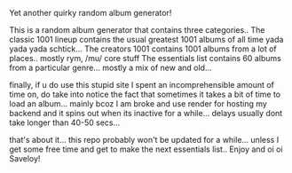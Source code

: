 Yet another quirky random album generator!

This is a random album generator that contains three categories.. 
The classic 1001 lineup contains the usual greatest 1001 albums of all time yada yada yada schtick...
The creators 1001 contains 1001 albums from a lot of places.. mostly rym, /mu/ core stuff 
The essentials list contains 60 albums from a particular genre... mostly a mix of new and old... 

finally, if u do use this stupid site I spent an incomprehensible amount of time on, do take into notice the fact that sometimes it takes a bit of time to load an album... mainly bcoz I am broke and use render for hosting my backend and it spins out when its inactive for a while... delays usually dont take longer than 40-50 secs...

that's about it... this repo probably won't be updated for a while... unless I get some free time and get to make the next essentials list.. Enjoy and oi oi Saveloy!

